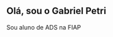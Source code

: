 ## Olá, sou o Gabriel Petri

Sou aluno de ADS na FIAP



<!---
PetriGabriel/PetriGabriel is a ✨ special ✨ repository because its `README.md` (this file) appears on your GitHub profile.
You can click the Preview link to take a look at your changes.
--->
